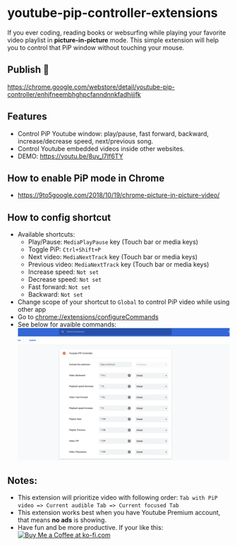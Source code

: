 # youtube-pip-controller-extensions
If you ever coding, reading books or websurfing while playing your favorite video playlist in **picture-in-picture** mode. This simple extension will help you to control that PiP window without touching your mouse.
## Publish :rocket:
 https://chrome.google.com/webstore/detail/youtube-pip-controller/enhjfneembhghpcfanndnnkfadhijjfk

## Features
- Control PiP Youtube window: play/pause, fast forward, backward, increase/decrease speed, next/previous song.
- Control Youtube embedded videos inside other websites.
- DEMO: https://youtu.be/8uv_l7If6TY
## How to enable PiP mode in Chrome
- https://9to5google.com/2018/10/19/chrome-picture-in-picture-video/
## How to config shortcut
- Available shortcuts:
    - Play/Pause: `MediaPlayPause` key (Touch bar or media keys)
    - Toggle PiP: `Ctrl+Shift+P`
    - Next video: `MediaNextTrack` key (Touch bar or media keys)
    - Previous video: `MediaNextTrack` key (Touch bar or media keys)
    - Increase speed: `Not set`
    - Decrease speed: `Not set`
    - Fast forward: `Not set`
    - Backward: `Not set`
- Change scope of your shortcut to `Global` to control PiP video while using other app
- Go to [chrome://extensions/configureCommands](chrome://extensions/configureCommands)
- See below for avaible commands:
 ![app_ss](/assets/app_ss.png)
## Notes:
- This extension will prioritize video with following order: 
`Tab with PiP video => Current audible Tab => Current focused Tab`
- This extension works best when you have Youtube Premium account, that means **no ads** is showing.
- Have fun and be more productive. If your like this: <a href='https://ko-fi.com/A0A7VF1X' target='_blank'><img height='36' style='border:0px;height:36px;' src='https://az743702.vo.msecnd.net/cdn/kofi5.png?v=2' border='0' alt='Buy Me a Coffee at ko-fi.com' /></a>

